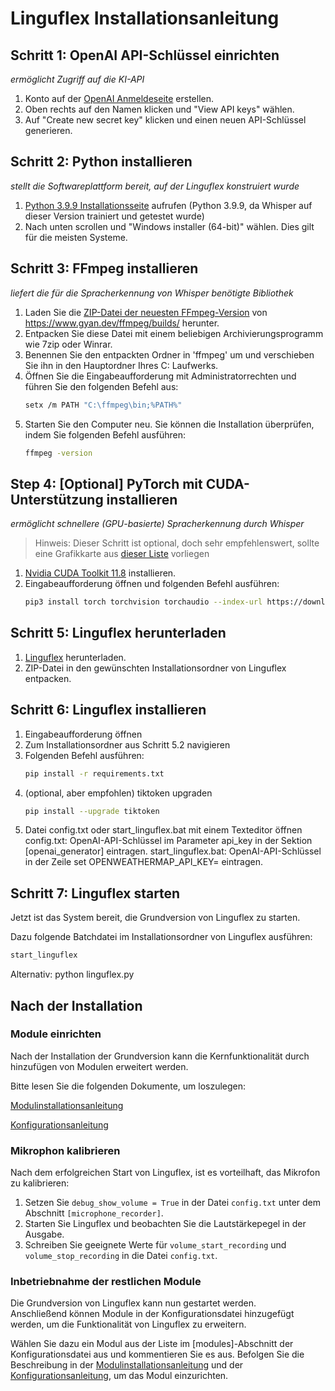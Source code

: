# Linguflex Installationsanleitung

## Schritt 1: OpenAI API-Schlüssel einrichten
*ermöglicht Zugriff auf die KI-API*

1. Konto auf der [OpenAI Anmeldeseite](https://platform.openai.com/signup) erstellen.
2. Oben rechts auf den Namen klicken und "View API keys" wählen.
3. Auf "Create new secret key" klicken und einen neuen API-Schlüssel generieren.

## Schritt 2: Python installieren
*stellt die Softwareplattform bereit, auf der Linguflex konstruiert wurde*

1. [Python 3.9.9 Installationsseite](https://www.python.org/downloads/release/python-399/) aufrufen
   (Python 3.9.9, da Whisper auf dieser Version trainiert und getestet wurde)
2. Nach unten scrollen und "Windows installer (64-bit)" wählen. Dies gilt für die meisten Systeme.

## Schritt 3: FFmpeg installieren
*liefert die für die Spracherkennung von Whisper benötigte Bibliothek*

1. Laden Sie die [ZIP-Datei der neuesten FFmpeg-Version](https://www.gyan.dev/ffmpeg/builds/ffmpeg-git-full.7z) von https://www.gyan.dev/ffmpeg/builds/ herunter.
2. Entpacken Sie diese Datei mit einem beliebigen Archivierungsprogramm wie 7zip oder Winrar.
3. Benennen Sie den entpackten Ordner in 'ffmpeg' um und verschieben Sie ihn in den Hauptordner Ihres C: Laufwerks.
4. Öffnen Sie die Eingabeaufforderung mit Administratorrechten und führen Sie den folgenden Befehl aus:
   ```bash
   setx /m PATH "C:\ffmpeg\bin;%PATH%"
5. Starten Sie den Computer neu. Sie können die Installation überprüfen, indem Sie folgenden Befehl ausführen:
   ```bash
   ffmpeg -version
   ```

## Step 4: [Optional] PyTorch mit CUDA-Unterstützung installieren
*ermöglicht schnellere (GPU-basierte) Spracherkennung durch Whisper*

> Hinweis: Dieser Schritt ist optional, doch sehr empfehlenswert, sollte eine Grafikkarte aus [dieser Liste](https://developer.nvidia.com/cuda-gpus) vorliegen 

1. [Nvidia CUDA Toolkit 11.8](https://developer.nvidia.com/cuda-11-8-0-download-archive) installieren.
2. Eingabeaufforderung öffnen und folgenden Befehl ausführen:
   ```bash
   pip3 install torch torchvision torchaudio --index-url https://download.pytorch.org/whl/cu118
   ```

## Schritt 5: Linguflex herunterladen

1. [Linguflex](https://github.com/KoljaB/Linguflex/archive/refs/heads/main.zip) herunterladen.
2. ZIP-Datei in den gewünschten Installationsordner von Linguflex entpacken.

## Schritt 6: Linguflex installieren

1. Eingabeaufforderung öffnen 
2. Zum Installationsordner aus Schritt 5.2 navigieren
3. Folgenden Befehl ausführen:
   ```bash
   pip install -r requirements.txt
   ```
4. (optional, aber empfohlen) tiktoken upgraden
   ```bash
   pip install --upgrade tiktoken
   ```
5. Datei config.txt oder start_linguflex.bat mit einem Texteditor öffnen
   config.txt: OpenAI-API-Schlüssel im Parameter api_key in der Sektion [openai_generator] eintragen.
   start_linguflex.bat: OpenAI-API-Schlüssel in der Zeile set OPENWEATHERMAP_API_KEY= eintragen.

## Schritt 7: Linguflex starten

Jetzt ist das System bereit, die Grundversion von Linguflex zu starten.

Dazu folgende Batchdatei im Installationsordner von Linguflex ausführen:

```bash
start_linguflex
```

Alternativ: python linguflex.py

## Nach der Installation

### Module einrichten

Nach der Installation der Grundversion kann die Kernfunktionalität durch hinzufügen von Modulen erweitert werden.  

Bitte lesen Sie die folgenden Dokumente, um loszulegen:

[Modulinstallationsanleitung](https://github.com/KoljaB/Linguflex/blob/main/docs/modules.md)

[Konfigurationsanleitung](https://github.com/KoljaB/Linguflex/blob/main/docs/config.md)

### Mikrophon kalibrieren

Nach dem erfolgreichen Start von Linguflex, ist es vorteilhaft, das Mikrofon zu kalibrieren:

1. Setzen Sie `debug_show_volume = True` in der Datei `config.txt` unter dem Abschnitt `[microphone_recorder]`.
2. Starten Sie Linguflex und beobachten Sie die Lautstärkepegel in der Ausgabe.
3. Schreiben Sie geeignete Werte für `volume_start_recording` und `volume_stop_recording` in die Datei `config.txt`.

### Inbetriebnahme der restlichen Module

Die Grundversion von Linguflex kann nun gestartet werden.  
Anschließend können Module in der Konfigurationsdatei hinzugefügt werden, um die Funktionalität von Linguflex zu erweitern.

Wählen Sie dazu ein Modul aus der Liste im [modules]-Abschnitt der Konfigurationsdatei aus und kommentieren Sie es aus. Befolgen Sie die Beschreibung in der [Modulinstallationsanleitung](https://github.com/KoljaB/Linguflex/blob/main/docs/modules.md) und der [Konfigurationsanleitung](https://github.com/KoljaB/Linguflex/blob/main/docs/config.md), um das Modul einzurichten.
